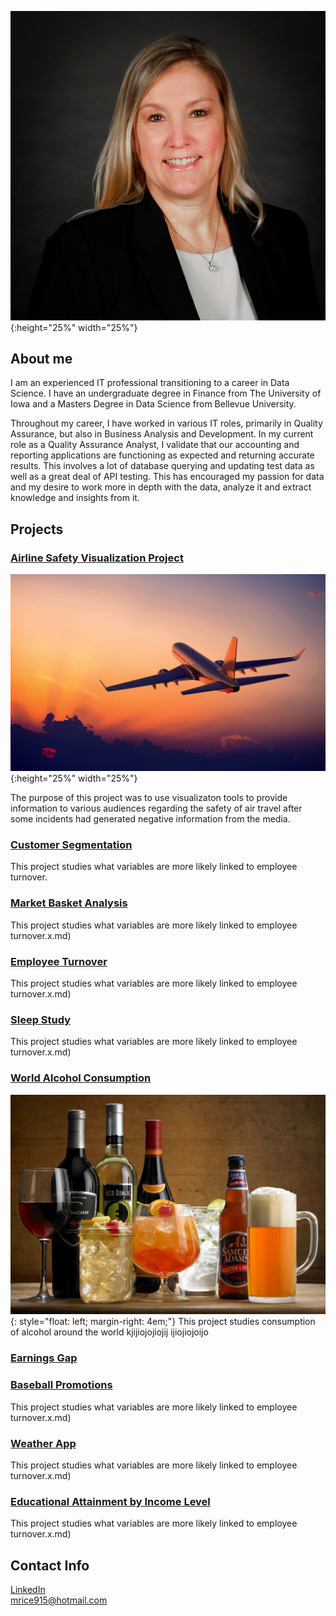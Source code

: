 

![hello](assets/images/bio-photo.jpg){:height="25%" width="25%"}  

## About me


I am an experienced IT professional transitioning to a career in Data Science.  I have an undergraduate degree in Finance from The University of Iowa and a Masters Degree in Data Science from Bellevue University.

Throughout my career, I have worked in various IT roles, primarily in Quality Assurance, but also in Business Analysis and Development.  In my current role as a Quality Assurance Analyst, I validate that our accounting and reporting applications are functioning as expected and returning accurate results. This involves a lot of database querying and updating test data as well as a great deal of API testing.  This has encouraged my passion for data and my desire to work more in depth with the data, analyze it and extract knowledge and insights from it.




## Projects
### [Airline Safety Visualization Project](https://github.com/mlrice/Data_Science_Projects/tree/main/Airline_Safety_Visualization_Project)
![airplane](assets/images/airplane.jpg){:height="25%" width="25%"} 

The purpose of this project was to use visualizaton tools to provide information to various audiences regarding the safety of air travel after some incidents had generated negative information from the media. 

### [Customer Segmentation](https://github.com/mlrice/Data_Science_Projects/blob/main/Customer_Segmentation)
This project studies what variables are more likely linked to employee turnover.

### [Market Basket Analysis](https://github.com/mlrice/Data_Science_Projects/blob/main/Market_Basket_Analysis)
This project studies what variables are more likely linked to employee turnover.x.md)

### [Employee Turnover](https://github.com/mlrice/Data_Science_Projects/blob/main/Employee_Turnover)
This project studies what variables are more likely linked to employee turnover.x.md)

### [Sleep Study](https://github.com/mlrice/Data_Science_Projects/blob/main/Sleep_Study)
This project studies what variables are more likely linked to employee turnover.x.md)

### [World Alcohol Consumption](https://github.com/mlrice/Data_Science_Projects/blob/main/Alcohol_Consumption)
![drinks](assets/images/drinks-1.jpeg){: style="float: left; margin-right: 4em;"}
This project studies consumption of alcohol around the world kjijiojojiojij
ijiojiojoijo



### [Earnings Gap](https://github.com/mlrice/Data_Science_Projects/blob/main/Earnings_Gap)


### [Baseball Promotions](https://github.com/mlrice/Data_Science_Projects/blob/main/Baseball_Promotions)
This project studies what variables are more likely linked to employee turnover.x.md)

### [Weather App](https://github.com/mlrice/Data_Science_Projects/blob/main/Weather_App)
This project studies what variables are more likely linked to employee turnover.x.md)

### [Educational Attainment by Income Level](https://github.com/mlrice/Data_Science_Projects/blob/main/Educational_Attainment)
This project studies what variables are more likely linked to employee turnover.x.md)






## Contact Info
[LinkedIn](https://www.linkedin.com/in/ricemichelle/)\
<mrice915@hotmail.com>
